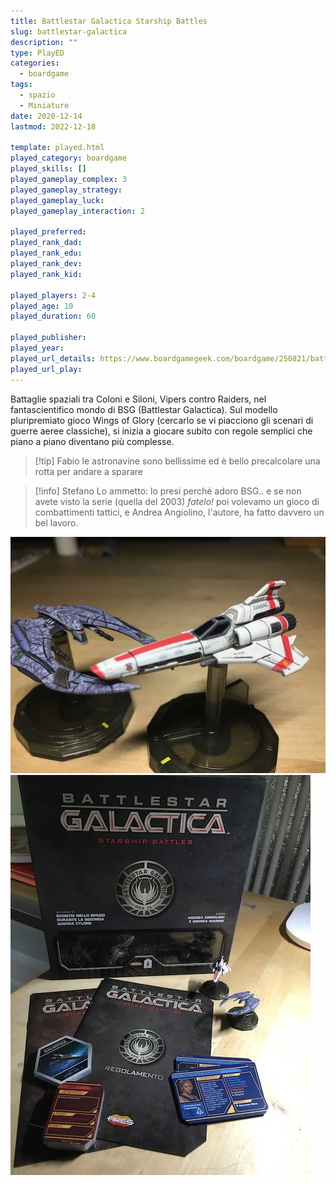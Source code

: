 ```yaml
---
title: Battlestar Galactica Starship Battles
slug: battlestar-galactica
description: ""
type: PlayED
categories:
  - boardgame
tags:
  - spazio
  - Miniature
date: 2020-12-14
lastmod: 2022-12-18

template: played.html
played_category: boardgame
played_skills: []
played_gameplay_complex: 3
played_gameplay_strategy: 
played_gameplay_luck: 
played_gameplay_interaction: 2

played_preferred: 
played_rank_dad: 
played_rank_edu: 
played_rank_dev: 
played_rank_kid: 

played_players: 2-4
played_age: 10
played_duration: 60

played_publisher: 
played_year: 
played_url_details: https://www.boardgamegeek.com/boardgame/250821/battlestar-galactica-starship-battles-starter-set
played_url_play: 
---
```


Battaglie spaziali tra Coloni e Siloni, Vipers contro Raiders, nel fantascientifico mondo di BSG (Battlestar Galactica).
Sul modello pluripremiato gioco Wings of Glory (cercarlo se vi piacciono gli scenari di guerre aeree classiche), si inizia a giocare subito con regole semplici che piano a piano diventano più complesse.  

> [!tip] Fabio
> le astronavine sono bellissime ed è bello precalcolare una rotta per andare a sparare

> [!info] Stefano
> Lo ammetto: lo presi perché adoro BSG.. e se non avete visto la serie (quella del 2003) *fatelo!* poi volevamo un gioco di combattimenti tattici, e Andrea Angiolino, l'autore, ha fatto davvero un bel lavoro.

![](../../assets/img/played/boardgame/bsg.webp)
![](../../assets/img/played/boardgame/bsg2.webp)
